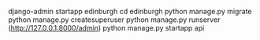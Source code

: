 

django-admin startapp edinburgh
cd edinburgh
python manage.py migrate
python manage.py createsuperuser
python manage.py runserver
(http://127.0.0.1:8000/admin)
python manage.py startapp api

